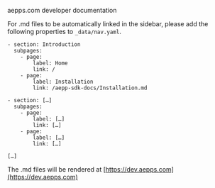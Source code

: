 aepps.com developer documentation

For .md files to be automatically linked in the sidebar, please add the following properties to `_data/nav.yaml`.

```
- section: Introduction
  subpages:
    - page:
        label: Home
        link: /
    - page:
        label: Installation
        link: /aepp-sdk-docs/Installation.md

- section: […]
  subpages:
    - page:
        label: […]
        link: […]
    - page:
        label: […]
        link: […]

[…]
```

The .md files will be rendered at [https://dev.aepps.com](https://dev.aepps.com)
